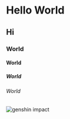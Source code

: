 # Hello World 
## Hi
### World
#### World
##### World
###### World
![genshin impact](https://imgs.search.brave.com/ZKcJaiRhyevY4j97P-nHhg40LrEnDd55_6dAISpaCRQ/rs:fit:860:0:0:0/g:ce/aHR0cHM6Ly93d3cu/ZGV4ZXJ0by5jb20v/Y2RuLWltYWdlL3dw/LWNvbnRlbnQvdXBs/b2Fkcy8yMDIyLzA2/LzI0L1doZXJlLXRv/LWZpbmQteW91ci1H/ZW5zaGluLUltcGFj/dC1zY3JlZW5zaG90/cy1vbi1QUzUtMTAy/NHg2NTAuanBnP3dp/ZHRoPTEyMDAmcXVh/bGl0eT03NSZmb3Jt/YXQ9YXV0bw)
